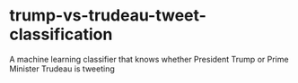 # trump-vs-trudeau-tweet-classification
A machine learning classifier that knows whether President Trump or Prime Minister Trudeau is tweeting
